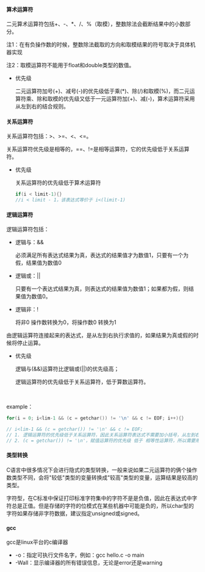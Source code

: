 #### 算术运算符

二元算术运算符包括+、-、*、/、%（取模），整数除法会截断结果中的小数部分。

注1：在有负操作数的时候，整数除法截取的方向和取模结果的符号取决于具体机器实现

注2：取模运算符不能用于float和double类型的数值。



- 优先级

  二元运算符加号(+)、减号(-)的优先级低于乘(*)、除(/)和取模(%)，而二元运算符乘、除和取模的优先级又低于一元运算符加(+)、减(-)，算术运算符采用从左到右的结合规则。



#### 关系运算符

关系运算符包括：\>、>=、<、<=。

关系运算符优先级是相等的，==、!=是相等运算符，它的优先级低于关系运算符。



- 优先级

  关系运算符的优先级低于算术运算符

  ```c
  if(i < limit-1){}
  //i < limit - 1，该表达式等价于 i<(limit-1)
  ```



#### 逻辑运算符

逻辑运算符包括：

- 逻辑与：&&

  必须满足所有表达式结果为真，表达式的结果值才为数值1，只要有一个为假，结果值为数值0

- 逻辑或：||

  只要有一个表达式结果为真，则表达式的结果值为数值1；如果都为假，则结果值为数值0。

- 逻辑非：!

  将非0 操作数转换为0，将操作数0 转换为1

由逻辑运算符连接起来的表达式，是从左到右执行求值的，如果结果为真或假的时候将停止运算。



- 优先级

  逻辑与(&&)运算符比逻辑或(||)的优先级高；

  逻辑运算符的优先级低于关系运算符，低于算数运算符。

  ​

example：

```c
for(i = 0; i<lim-1 && (c = getchar()) != '\n' && c != EOF; i++){}

// i<lim-1 && (c = getchar()) != '\n' && c != EOF;
// 1. 逻辑运算符的优先级低于关系运算符，因此关系运算符表达式不需要加小括号，从左到右先执行关系表达式
// 2. (c = getchar()) != '\n'，赋值运算符的优先级 低于 相等性运算符，所以需要用()括起来进行赋值
```





#### 类型转换

C语言中很多情况下会进行隐式的类型转换，一般来说如果二元运算符的俩个操作数类型不同，会将"较低"类型的变量转换成"较高"类型的变量，运算结果是较高的类型。



字符型，在C标准中保证打印标准字符集中的字符不是是负值，因此在表达式中字符总是正值。但是存储的字符的位模式在某些机器中可能是负的，所以char型的字符如果存储非字符数据，建议指定unsigned或signed。



#### gcc

gcc是linux平台的c编译器

- -o：指定可执行文件名字，例如：gcc hello.c -o main
- -Wall：显示编译器的所有错误信息，无论是error还是warning

